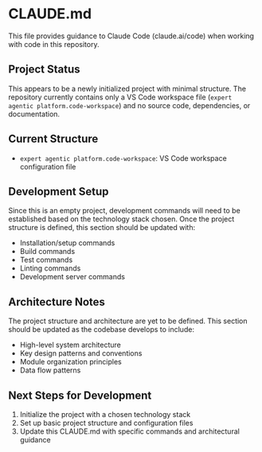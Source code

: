 # CLAUDE.md

This file provides guidance to Claude Code (claude.ai/code) when working with code in this repository.

## Project Status

This appears to be a newly initialized project with minimal structure. The repository currently contains only a VS Code workspace file (`expert agentic platform.code-workspace`) and no source code, dependencies, or documentation.

## Current Structure

- `expert agentic platform.code-workspace`: VS Code workspace configuration file

## Development Setup

Since this is an empty project, development commands will need to be established based on the technology stack chosen. Once the project structure is defined, this section should be updated with:

- Installation/setup commands
- Build commands
- Test commands
- Linting commands
- Development server commands

## Architecture Notes

The project structure and architecture are yet to be defined. This section should be updated as the codebase develops to include:

- High-level system architecture
- Key design patterns and conventions
- Module organization principles
- Data flow patterns

## Next Steps for Development

1. Initialize the project with a chosen technology stack
2. Set up basic project structure and configuration files
3. Update this CLAUDE.md with specific commands and architectural guidance